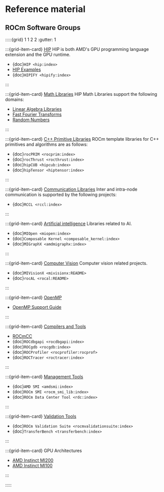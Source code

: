 # Reference material

## ROCm Software Groups

:::::{grid} 1 1 2 2
:gutter: 1

:::{grid-item-card} [HIP](./hip)
HIP is both AMD's GPU programming language extension and the GPU runtime.

- {doc}`HIP <hip:index>`
- [HIP Examples](https://github.com/amd/rocm-examples/tree/develop/HIP-Basic)
- {doc}`HIPIFY <hipify:index>`

:::

:::{grid-item-card} [Math Libraries](./libraries/gpu_libraries/math)
HIP Math Libraries support the following domains:

- [Linear Algebra Libraries](./libraries/gpu_libraries/linear_algebra)
- [Fast Fourier Transforms](./libraries/gpu_libraries/fft)
- [Random Numbers](./libraries/gpu_libraries/rand)

:::

:::{grid-item-card} [C++ Primitive Libraries](./libraries/gpu_libraries/c++_primitives)
ROCm template libraries for C++ primitives and algorithms are as follows:

- {doc}`rocPRIM <rocprim:index>`
- {doc}`rocThrust <rocthrust:index>`
- {doc}`hipCUB <hipcub:index>`
- {doc}`hipTensor <hiptensor:index>`

:::

:::{grid-item-card} [Communication Libraries](./libraries/gpu_libraries/communication)
Inter and intra-node communication is supported by the following projects:

- {doc}`RCCL <rccl:index>`

:::

:::{grid-item-card} [Artificial intelligence](../rocm_ai/rocm_ai)
Libraries related to AI.

- {doc}`MIOpen <miopen:index>`
- {doc}`Composable Kernel <composable_kernel:index>`
- {doc}`MIGraphX <amdmigraphx:index>`

:::

:::{grid-item-card} [Computer Vision](./computer_vision)
Computer vision related projects.

- {doc}`MIVisionX <mivisionx:README>`
- {doc}`rocAL <rocal:README>`

:::

:::{grid-item-card} [OpenMP](openmp/openmp)

- [OpenMP Support Guide](openmp/openmp)

:::

:::{grid-item-card} [Compilers and Tools](compilers_tools/index)

- [ROCmCC](./rocmcc/rocmcc)
- {doc}`ROCdbgapi <rocdbgapi:index>`
- {doc}`ROCgdb <rocgdb:index>`
- {doc}`ROCProfiler <rocprofiler:rocprof>`
- {doc}`ROCTracer <roctracer:index>`

:::

:::{grid-item-card} [Management Tools](./compilers_tools/management_tools)

- {doc}`AMD SMI <amdsmi:index>`
- {doc}`ROCm SMI <rocm_smi_lib:index>`
- {doc}`ROCm Data Center Tool <rdc:index>`

:::

:::{grid-item-card} [Validation Tools](./compilers_tools/validation_tools)

- {doc}`ROCm Validation Suite <rocmvalidationsuite:index>`
- {doc}`TransferBench <transferbench:index>`

:::

:::{grid-item-card} GPU Architectures

- [AMD Instinct MI200](../conceptual/gpu_arch/mi250.md)
- [AMD Instinct MI100](../conceptual/gpu_arch/mi100.md)

:::

:::::
